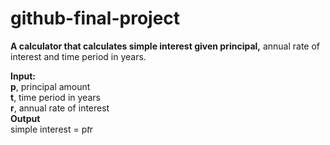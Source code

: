 # github-final-project
**A calculator that calculates simple interest given principal,** annual rate of interest and time period in years.  

**Input:**  
  **p**, principal amount  
  **t**, time period in years  
  **r**, annual rate of interest    
**Output**  
  simple interest = p*t*r  
